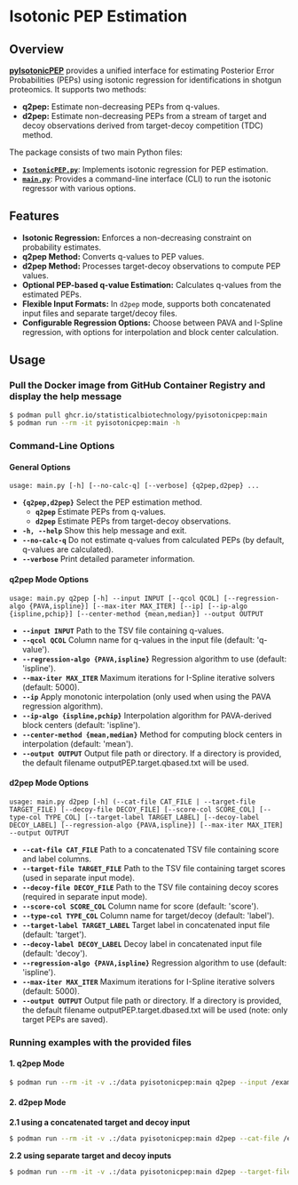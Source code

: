 # Isotonic PEP Estimation

## Overview
[**pyIsotonicPEP**](https://github.com/statisticalbiotechnology/smooth_q_to_pep/pkgs/container/pyisotonicpep/382208731?tag=main) provides a unified interface for estimating Posterior Error Probabilities (PEPs) using isotonic regression for identifications in shotgun proteomics. It supports two methods:
- **q2pep:** Estimate non-decreasing PEPs from q-values.
- **d2pep:** Estimate non-decreasing PEPs from a stream of target and decoy observations derived from target-decoy competition (TDC) method.

The package consists of two main Python files:
- [**`IsotonicPEP.py`**](https://github.com/statisticalbiotechnology/smooth_q_to_pep/blob/main/pyIsoPEP/IsotonicPEP.py): Implements isotonic regression for PEP estimation.
- [**`main.py`**](https://github.com/statisticalbiotechnology/smooth_q_to_pep/blob/main/pyIsoPEP/main.py): Provides a command-line interface (CLI) to run the isotonic regressor with various options.

## Features
- **Isotonic Regression:** Enforces a non-decreasing constraint on probability estimates.
- **q2pep Method:** Converts q-values to PEP values.
- **d2pep Method:** Processes target-decoy observations to compute PEP values.
- **Optional PEP-based q-value Estimation:** Calculates q-values from the estimated PEPs.
- **Flexible Input Formats:** In `d2pep` mode, supports both concatenated input files and separate target/decoy files.
- **Configurable Regression Options:** Choose between PAVA and I-Spline regression, with options for interpolation and block center calculation.


## Usage
### Pull the Docker image from GitHub Container Registry and display the help message
```bash
$ podman pull ghcr.io/statisticalbiotechnology/pyisotonicpep:main
$ podman run --rm -it pyisotonicpep:main -h
```
### Command-Line Options
#### General Options
```less
usage: main.py [-h] [--no-calc-q] [--verbose] {q2pep,d2pep} ...
```
*  **`{q2pep,d2pep}`**    Select the PEP estimation method.
    - **`q2pep`** Estimate PEPs from q-values.
    - **`d2pep`**   Estimate PEPs from target-decoy observations.
*  **`-h, --help`** Show this help message and exit.
*  **`--no-calc-q`**    Do not estimate q-values from calculated PEPs (by default, q-values are calculated).
*  **`--verbose`**  Print detailed parameter information.
#### q2pep Mode Options
```less
usage: main.py q2pep [-h] --input INPUT [--qcol QCOL] [--regression-algo {PAVA,ispline}] [--max-iter MAX_ITER] [--ip] [--ip-algo {ispline,pchip}] [--center-method {mean,median}] --output OUTPUT
```
*  **`--input INPUT`**  Path to the TSV file containing q-values.
*  **`--qcol QCOL`**    Column name for q-values in the input file (default: 'q-value').
*  **`--regression-algo {PAVA,ispline}`**  Regression algorithm to use (default: 'ispline').
*  **`--max-iter MAX_ITER`**  Maximum iterations for I-Spline iterative solvers (default: 5000).
*  **`--ip`**  Apply monotonic interpolation (only used when using the PAVA regression algorithm).
*  **`--ip-algo {ispline,pchip}`**  Interpolation algorithm for PAVA-derived block centers (default: 'ispline').
*  **`--center-method {mean,median}`**  Method for computing block centers in interpolation (default: 'mean').
*  **`--output OUTPUT`**  Output file path or directory. If a directory is provided, the default filename outputPEP.target.qbased.txt will be used.  
#### d2pep  Mode Options
```less
usage: main.py d2pep [-h] (--cat-file CAT_FILE | --target-file TARGET_FILE) [--decoy-file DECOY_FILE] [--score-col SCORE_COL] [--type-col TYPE_COL] [--target-label TARGET_LABEL] [--decoy-label DECOY_LABEL] [--regression-algo {PAVA,ispline}] [--max-iter MAX_ITER] --output OUTPUT
```
*  **`--cat-file CAT_FILE`**   Path to a concatenated TSV file containing score and label columns.
*  **`--target-file TARGET_FILE`**  Path to the TSV file containing target scores (used in separate input mode).
*  **`--decoy-file DECOY_FILE`**    Path to the TSV file containing decoy scores (required in separate input mode).
*  **`--score-col SCORE_COL`**  Column name for score (default: 'score').
*  **`--type-col TYPE_COL`**    Column name for target/decoy (default: 'label').
*  **`--target-label TARGET_LABEL`**    Target label in concatenated input file (default: 'target').
*  **`--decoy-label DECOY_LABEL`**  Decoy label in concatenated input file (default: 'decoy').
*  **`--regression-algo {PAVA,ispline}`**  Regression algorithm to use (default: 'ispline').
*  **`--max-iter MAX_ITER`**  Maximum iterations for I-Spline iterative solvers (default: 5000).
*  **`--output OUTPUT`**    Output file path or directory. If a directory is provided, the default filename outputPEP.target.dbased.txt will be used (note: only target PEPs are saved).

### Running examples with the provided files
#### 1. q2pep Mode
```bash
$ podman run --rm -it -v .:/data pyisotonicpep:main q2pep --input /example/peptide.target.txt --output /data
```
#### 2. d2pep Mode
**2.1 using a concatenated target and decoy input**
```bash
$ podman run --rm -it -v .:/data pyisotonicpep:main d2pep --cat-file /example/peptide.cat.txt --score-col score --type-col type --target-label 0 --decoy-label 1 --output /data
```
**2.2 using separate target and decoy inputs**
```bash
$ podman run --rm -it -v .:/data pyisotonicpep:main d2pep --target-file /example/peptide.target.txt --decoy-file /example/peptide.decoy.txt --score-col score --output /data
```